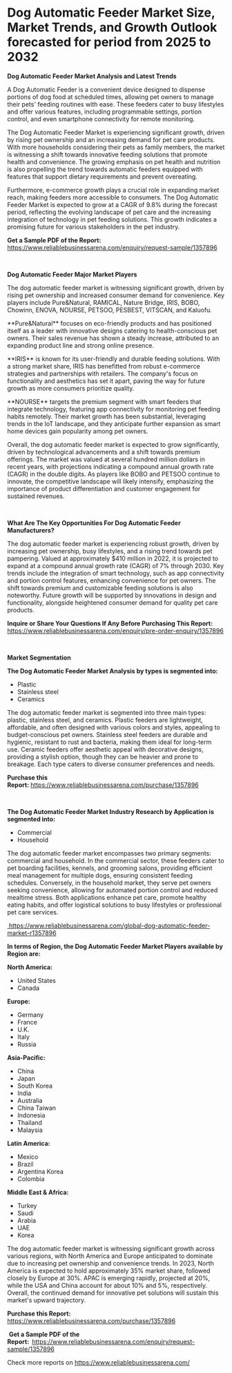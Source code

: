 <p><h1>Dog Automatic Feeder Market Size, Market Trends, and Growth Outlook forecasted for period from 2025 to 2032</h1></p><p><strong>Dog Automatic Feeder Market Analysis and Latest Trends</strong></p>
<p><p>A Dog Automatic Feeder is a convenient device designed to dispense portions of dog food at scheduled times, allowing pet owners to manage their pets' feeding routines with ease. These feeders cater to busy lifestyles and offer various features, including programmable settings, portion control, and even smartphone connectivity for remote monitoring.</p><p>The Dog Automatic Feeder Market is experiencing significant growth, driven by rising pet ownership and an increasing demand for pet care products. With more households considering their pets as family members, the market is witnessing a shift towards innovative feeding solutions that promote health and convenience. The growing emphasis on pet health and nutrition is also propelling the trend towards automatic feeders equipped with features that support dietary requirements and prevent overeating.</p><p>Furthermore, e-commerce growth plays a crucial role in expanding market reach, making feeders more accessible to consumers. The Dog Automatic Feeder Market is expected to grow at a CAGR of 9.8% during the forecast period, reflecting the evolving landscape of pet care and the increasing integration of technology in pet feeding solutions. This growth indicates a promising future for various stakeholders in the pet industry.</p></p>
<p><strong>Get a Sample PDF of the Report:&nbsp;</strong> <a href="https://www.reliablebusinessarena.com/enquiry/request-sample/1357896?utm_campaign=2396&utm_medium=2&utm_source=Github&utm_content=ia&utm_term=08042025&utm_id=dog-automatic-feeder">https://www.reliablebusinessarena.com/enquiry/request-sample/1357896</a></p>
<p>&nbsp;</p>
<p><strong>Dog Automatic Feeder Major Market Players</strong></p>
<p><p>The dog automatic feeder market is witnessing significant growth, driven by rising pet ownership and increased consumer demand for convenience. Key players include Pure&Natural, RAMICAL, Nature Bridge, IRIS, BOBO, Chowinn, ENOVA, NOURSE, PETSOO, PESBEST, VITSCAN, and Kaluofu. </p><p>**Pure&Natural** focuses on eco-friendly products and has positioned itself as a leader with innovative designs catering to health-conscious pet owners. Their sales revenue has shown a steady increase, attributed to an expanding product line and strong online presence. </p><p>**IRIS** is known for its user-friendly and durable feeding solutions. With a strong market share, IRIS has benefitted from robust e-commerce strategies and partnerships with retailers. The company's focus on functionality and aesthetics has set it apart, paving the way for future growth as more consumers prioritize quality.</p><p>**NOURSE** targets the premium segment with smart feeders that integrate technology, featuring app connectivity for monitoring pet feeding habits remotely. Their market growth has been substantial, leveraging trends in the IoT landscape, and they anticipate further expansion as smart home devices gain popularity among pet owners.</p><p>Overall, the dog automatic feeder market is expected to grow significantly, driven by technological advancements and a shift towards premium offerings. The market was valued at several hundred million dollars in recent years, with projections indicating a compound annual growth rate (CAGR) in the double digits. As players like BOBO and PETSOO continue to innovate, the competitive landscape will likely intensify, emphasizing the importance of product differentiation and customer engagement for sustained revenues.</p></p>
<p>&nbsp;</p>
<p><strong>What Are The Key Opportunities For Dog Automatic Feeder Manufacturers?</strong></p>
<p><p>The dog automatic feeder market is experiencing robust growth, driven by increasing pet ownership, busy lifestyles, and a rising trend towards pet pampering. Valued at approximately $410 million in 2022, it is projected to expand at a compound annual growth rate (CAGR) of 7% through 2030. Key trends include the integration of smart technology, such as app connectivity and portion control features, enhancing convenience for pet owners. The shift towards premium and customizable feeding solutions is also noteworthy. Future growth will be supported by innovations in design and functionality, alongside heightened consumer demand for quality pet care products.</p></p>
<p><strong>Inquire or Share Your Questions If Any Before Purchasing This Report:</strong> <a href="https://www.reliablebusinessarena.com/enquiry/pre-order-enquiry/1357896?utm_campaign=2396&utm_medium=2&utm_source=Github&utm_content=ia&utm_term=08042025&utm_id=dog-automatic-feeder">https://www.reliablebusinessarena.com/enquiry/pre-order-enquiry/1357896</a></p>
<p>&nbsp;</p>
<p><strong>Market Segmentation</strong></p>
<p><strong>The Dog Automatic Feeder Market Analysis by types is segmented into:</strong></p>
<p><ul><li>Plastic</li><li>Stainless steel</li><li>Ceramics</li></ul></p>
<p><p>The dog automatic feeder market is segmented into three main types: plastic, stainless steel, and ceramics. Plastic feeders are lightweight, affordable, and often designed with various colors and styles, appealing to budget-conscious pet owners. Stainless steel feeders are durable and hygienic, resistant to rust and bacteria, making them ideal for long-term use. Ceramic feeders offer aesthetic appeal with decorative designs, providing a stylish option, though they can be heavier and prone to breakage. Each type caters to diverse consumer preferences and needs.</p></p>
<p><strong>Purchase this Report:&nbsp;</strong><a href="https://www.reliablebusinessarena.com/purchase/1357896?utm_campaign=2396&utm_medium=2&utm_source=Github&utm_content=ia&utm_term=08042025&utm_id=dog-automatic-feeder">https://www.reliablebusinessarena.com/purchase/1357896</a></p>
<p>&nbsp;</p>
<p><strong>The Dog Automatic Feeder Market Industry Research by Application is segmented into:</strong></p>
<p><ul><li>Commercial</li><li>Household</li></ul></p>
<p><p>The dog automatic feeder market encompasses two primary segments: commercial and household. In the commercial sector, these feeders cater to pet boarding facilities, kennels, and grooming salons, providing efficient meal management for multiple dogs, ensuring consistent feeding schedules. Conversely, in the household market, they serve pet owners seeking convenience, allowing for automated portion control and reduced mealtime stress. Both applications enhance pet care, promote healthy eating habits, and offer logistical solutions to busy lifestyles or professional pet care services.</p></p>
<p><a href="https://www.reliablebusinessarena.com/global-dog-automatic-feeder-market-r1357896?utm_campaign=2396&utm_medium=2&utm_source=Github&utm_content=ia&utm_term=08042025&utm_id=dog-automatic-feeder">&nbsp;https://www.reliablebusinessarena.com/global-dog-automatic-feeder-market-r1357896</a></p>
<p><strong>In terms of Region, the Dog Automatic Feeder Market Players available by Region are:</strong></p>
<p>
    <p> <strong> North America: </strong>
        <ul>
            <li>United States</li>
            <li>Canada</li>
        </ul>
        </p> 
    <p> <strong> Europe: </strong>
        <ul>
            <li>Germany</li>
            <li>France</li>
            <li>U.K.</li>
            <li>Italy</li>
            <li>Russia</li>
        </ul>
        </p> 
    <p> <strong> Asia-Pacific: </strong>
        <ul>
            <li>China</li>
            <li>Japan</li>
            <li>South Korea</li>
            <li>India</li>
            <li>Australia</li>
            <li>China Taiwan</li>
            <li>Indonesia</li>
            <li>Thailand</li>
            <li>Malaysia</li>
        </ul>
        </p> 
    <p> <strong> Latin America: </strong>
        <ul>
            <li>Mexico</li>
            <li>Brazil</li>
            <li>Argentina Korea</li>
            <li>Colombia</li>
        </ul>
        </p> 
    <p> <strong> Middle East & Africa: </strong>
        <ul>
            <li>Turkey</li>
            <li>Saudi</li>
            <li>Arabia</li>
            <li>UAE</li>
            <li>Korea</li>
        </ul>
    </p>
    </p>
<p><p>The dog automatic feeder market is witnessing significant growth across various regions, with North America and Europe anticipated to dominate due to increasing pet ownership and convenience trends. In 2023, North America is expected to hold approximately 35% market share, followed closely by Europe at 30%. APAC is emerging rapidly, projected at 20%, while the USA and China account for about 10% and 5%, respectively. Overall, the continued demand for innovative pet solutions will sustain this market's upward trajectory.</p></p>
<p><strong>Purchase this Report: </strong><a href="https://www.reliablebusinessarena.com/purchase/1357896?utm_campaign=2396&utm_medium=2&utm_source=Github&utm_content=ia&utm_term=08042025&utm_id=dog-automatic-feeder">https://www.reliablebusinessarena.com/purchase/1357896</a></p>
<p>&nbsp;<strong>Get a Sample PDF of the Report:&nbsp;&nbsp;</strong><a href="https://www.reliablebusinessarena.com/enquiry/request-sample/1357896?utm_campaign=2396&utm_medium=2&utm_source=Github&utm_content=ia&utm_term=08042025&utm_id=dog-automatic-feeder">https://www.reliablebusinessarena.com/enquiry/request-sample/1357896</a></p>
<p><strong></strong></p>
<p>Check more reports on <a href="https://www.reliablebusinessarena.com/?utm_campaign=2396&utm_medium=2&utm_source=Github&utm_content=ia&utm_term=08042025&utm_id=dog-automatic-feeder">https://www.reliablebusinessarena.com/</a></p>